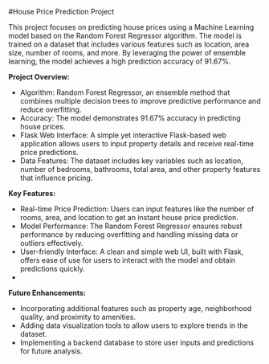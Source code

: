 #House Price Prediction Project

This project focuses on predicting house prices using a Machine Learning model based on the Random Forest Regressor algorithm. The model is trained on a dataset that includes various features such as location, area size, number of rooms, and more. By leveraging the power of ensemble learning, the model achieves a high prediction accuracy of 91.67%.

**Project Overview:**
- Algorithm: Random Forest Regressor, an ensemble method that combines multiple decision trees to improve predictive performance and reduce overfitting.
- Accuracy: The model demonstrates 91.67% accuracy in predicting house prices.
- Flask Web Interface: A simple yet interactive Flask-based web application allows users to input property details and receive real-time price predictions.
- Data Features: The dataset includes key variables such as location, number of bedrooms, bathrooms, total area, and other property features that influence pricing.
  
**Key Features:**
- Real-time Price Prediction: Users can input features like the number of rooms, area, and location to get an instant house price prediction.
- Model Performance: The Random Forest Regressor ensures robust performance by reducing overfitting and handling missing data or outliers effectively.
- User-friendly Interface: A clean and simple web UI, built with Flask, offers ease of use for users to interact with the model and obtain predictions quickly.
- 
**Future Enhancements:**
- Incorporating additional features such as property age, neighborhood quality, and proximity to amenities.
- Adding data visualization tools to allow users to explore trends in the dataset.
- Implementing a backend database to store user inputs and predictions for future analysis.
